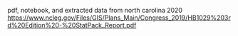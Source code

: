 pdf, notebook, and extracted data from north carolina 2020
https://www.ncleg.gov/Files/GIS/Plans_Main/Congress_2019/HB1029%203rd%20Edition%20-%20StatPack_Report.pdf
